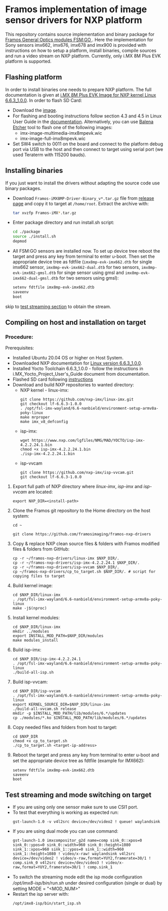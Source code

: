 # Framos implementation of image sensor drivers for NXP platform

This repository contains source implementation and binary package for [Framos General Optics modules FSM:GO  ](https://www.framos.com/en/fsmgo?utm_source=google&utm_medium=cpc&utm_campaign=FSM-GO_Product_Launch_2024). Here the implementation for Sony sensors imx662, imx676, imx678 and imx900 is provided with instructions on how to setup a platform, install binaries, compile sources and run a video stream on NXP platform.
Currently, only i.MX 8M Plus EVK platform is supported.

## Flashing platform

In order to install binaries one needs to prepare NXP platform. The full documentation is given at [i.MX 8M Plus EVK Image for NXP kernel Linux 6.6.3_1.0.0](https://www.nxp.com/design/software/embedded-software/i-mx-software/embedded-linux-for-i-mx-applications-processors:IMXLINUX). In order to flash SD Card:
   - Download the [image](https://www.nxp.com/webapp/sps/download/license.jsp?colCode=L6.6.3_1.0.0_MX8MP&appType=file1&DOWNLOAD_ID=null).
   - For ﬂashing and booting instructions follow section 4.3 and 4.5 in Linux User Guide in the [documentation](https://www.nxp.com/webapp/Download?colCode=L6.6.3_1.0.0_Docs&location=null). Alternatively, you can use [Balena Etcher](https://etcher.balena.io/) tool to ﬂash one of the following images:
       - imx-image-multimedia-imx8mpevk.wic
       - imx-image-full-imx8mpevk.wic
   - Set SW4 switch to 0011 on the board and connect to the platform debug port via USB to the host and then connect to target using serial port (we used Teraterm with 115200 bauds).

## Installing binaries

If you just want to install the drivers without adapting the source code use binary packages.
- Download `Framos-iMX8MP-Driver-Binary_v*.tar.gz` file from [release page](https://github.com/framosimaging/framos-nxp-drivers/releases)
and copy it to target at `/home/root`. Extract the archive with:
    ```bash
    tar xvzfp Framos-iMX*.tar.gz
    ```

- Enter package directory and run install.sh script:

    ```bash
    cd ./package
    source ./install.sh
    depmod
    ```

- All FSM:GO sensors are installed now. To set up device tree reboot the target and press any key from terminal to enter u-boot. Then set the appropriate device tree as fdtfile (`imx8mp-evk-imx662.dtb` for single imx662 sensor, `imx8mp-evk-imx662-dual.dtb` for two sensors, `imx8mp-evk-imx662-gmsl.dtb` for singe sensor using gmsl and `imx8mp-evk-imx662-dual-gmsl.dtb` for two sensors using gmsl):

    ```bash
    setenv fdtfile imx8mp-evk-imx662.dtb
    saveenv
    boot
    ```

skip to [test streaming section](#Test-streaming-and-mode-switching-on-target) to obtain the stream.

## Compiling on host and installation on target
### Procedure:
Prerequisites:
- Installed Ubuntu 20.04 OS or higher on Host System.
- Downloaded NXP documentation for [Linux version 6.6.3_1.0.0](https://www.nxp.com/design/design-center/software/embedded-software/i-mx-software/embedded-linux-for-i-mx-applications-processors:IMXLINUX).
- Installed Yocto Toolchain 6.6.3_1.0.0 - follow the instructions in i.MX_Yocto_Project_User's_Guide document from documentation.
- Flashed SD card following [instructions](#flashing-platform)
- Download and build NXP repositories to wanted directory:
   - NXP kernel - linux-imx:
     ```
     git clone https://github.com/nxp-imx/linux-imx.git
     git checkout lf-6.6.3-1.0.0
     . /opt/fsl-imx-wayland/6.6-nanbield/environment-setup-armv8a-poky-linux
     make mrproper
     make imx_v8_defconfig
     ```
   - isp-imx:
     ```
     wget https://www.nxp.com/lgfiles/NMG/MAD/YOCTO/isp-imx-4.2.2.24.1.bin
     chmod +x isp-imx-4.2.2.24.1.bin
     ./isp-imx-4.2.2.24.1.bin
     ```
   - isp-vvcam
     ```
     git clone https://github.com/nxp-imx/isp-vvcam.git
     git checkout lf-6.6.3-1.0.0
     ```

1. Export full path of NXP directory where *linux-imx*, *isp-imx* and *isp-vvcam* are located:
    ```
    export NXP_DIR=<install-path>
    ```
2. Clone the Framos git repository to the Home directory on the host system:
    ```
    cd ~
    
    git clone https://github.com/framosimaging/framos-nxp-drivers
    ```
3. Copy & replace NXP clean source files & folders with Framos modified files & folders from GitHub:
    ```
    cp -r ~/framos-nxp-drivers/linux-imx $NXP_DIR/.
    cp -r ~/framos-nxp-drivers/isp-imx-4.2.2.24.1 $NXP_DIR/.
    cp -r ~/framos-nxp-drivers/isp-vvcam $NXP_DIR/.
    cp ~/framos-nxp-drivers/cp_to_target.sh $NXP_DIR/. # script for copying files to target
    ```

4. Build kernel image:
    ```
    cd $NXP_DIR/linux-imx
    . /opt/fsl-imx-wayland/6.6-nanbield/environment-setup-armv8a-poky-linux
    make -j$(nproc)
    ```

5. Install kernel modules:
    ```
    cd $NXP_DIR/linux-imx
    mkdir ../modules
    export INSTALL_MOD_PATH=$NXP_DIR/modules
    make modules_install
    ```

6. Build isp-imx:
    ```
    cd $NXP_DIR/isp-imx-4.2.2.24.1
    . /opt/fsl-imx-wayland/6.6-nanbield/environment-setup-armv8a-poky-linux
    ./build-all-isp.sh
    ```

7. Build isp-vvcam:
    ```
    cd $NXP_DIR/isp-vvcam
    . /opt/fsl-imx-wayland/6.6-nanbield/environment-setup-armv8a-poky-linux
    export KERNEL_SOURCE_DIR=$NXP_DIR/linux-imx
    ./build-all-vvcam.sh release
    mkdir -p $INSTALL_MOD_PATH/lib/modules/6.*/updates
    cp ./modules/*.ko $INSTALL_MOD_PATH/lib/modules/6.*/updates
    ```

8. Copy needed files and folders from host to target:
    ```
    cd $NXP_DIR
    chmod +x cp_to_target.sh
    ./cp_to_target.sh <target-ip-address>
    ```

9. Reboot the target and press any key from terminal to enter u-boot and set the appropriate device tree as fdtﬁle (example for IMX662):
    ```
    setenv fdtfile imx8mp-evk-imx662.dtb
    saveenv
    boot
    ```

## Test streaming and mode switching on target
- If you are using only one sensor make sure to use CSI1 port.
- To test that everything is working as expected run:
  ```
  gst-launch-1.0 -v v4l2src device=/dev/video2 ! queue! waylandsink
  ```
- If you are using dual mode you can use command:
  ```
  gst-launch-1.0 imxcompositor_g2d name=comp sink_0::xpos=0 sink_0::ypos=0 sink_0::width=960 sink_0::height=1080 sink_1::xpos=960 sink_1::ypos=0 sink_1::width=960 sink_1::height=1080 ! video/x-raw! waylandsink v4l2src device=/dev/video2 ! video/x-raw,format=YUY2,framerate=30/1 ! comp.sink_0 v4l2src device=/dev/video3 ! video/x-raw,format=YUY2,framerate=30/1 ! comp.sink_1
  ```
- To switch the streaming mode edit the isp mode conﬁguration */opt/imx8-isp/bin/run.sh* under desired conﬁguration (single or dual) by setting MODE = "<MOD_NUM>"
- Restart the isp server with:
  ```
  /opt/imx8-isp/bin/start_isp.sh
  ```
